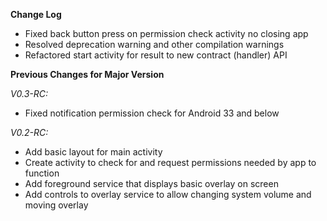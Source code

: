 **Change Log**
* Fixed back button press on permission check activity no closing app
* Resolved deprecation warning and other compilation warnings
* Refactored start activity for result to new contract (handler) API


**Previous Changes for Major Version**

*V0.3-RC:*
* Fixed notification permission check for Android 33 and below

*V0.2-RC:*
* Add basic layout for main activity
* Create activity to check for and request permissions needed by app to function
* Add foreground service that displays basic overlay on screen
* Add controls to overlay service to allow changing system volume and moving overlay

